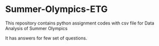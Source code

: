 # Summer-Olympics-ETG
This repository contains python assignment codes with csv file for Data Analysis of Summer Olympics 

It has answers for few set of questions.
